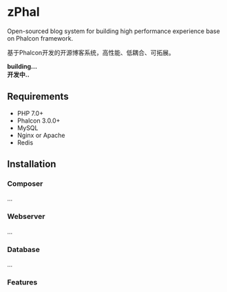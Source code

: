 # zPhal
Open-sourced blog system for building high performance experience base on Phalcon framework.

基于Phalcon开发的开源博客系统，高性能、低耦合、可拓展。

**building...**   
**开发中..**

## Requirements
* PHP 7.0+
* Phalcon 3.0.0+
* MySQL
* Nginx or Apache
* Redis


## Installation
### Composer
...

### Webserver
...

### Database
...

### Features
